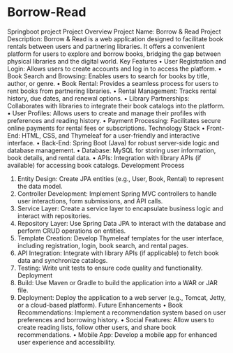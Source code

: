 # Borrow-Read
Springboot project
Project Overview
Project Name: Borrow & Read
Project Description:
Borrow & Read is a web application designed to facilitate book rentals between users and partnering libraries. It offers a convenient platform for users to explore and borrow books, bridging the gap between physical libraries and the digital world.
Key Features
•	User Registration and Login: Allows users to create accounts and log in to access the platform.
•	Book Search and Browsing: Enables users to search for books by title, author, or genre.
•	Book Rental: Provides a seamless process for users to rent books from partnering libraries.
•	Rental Management: Tracks rental history, due dates, and renewal options.
•	Library Partnerships: Collaborates with libraries to integrate their book catalogs into the platform.
•	User Profiles: Allows users to create and manage their profiles with preferences and reading history.
•	Payment Processing: Facilitates secure online payments for rental fees or subscriptions.
Technology Stack
•	Front-End: HTML, CSS, and Thymeleaf for a user-friendly and interactive interface.
•	Back-End: Spring Boot (Java) for robust server-side logic and database management.
•	Database: MySQL for storing user information, book details, and rental data.
•	APIs: Integration with library APIs (if available) for accessing book catalogs.
Development Process
1.	Entity Design: Create JPA entities (e.g., User, Book, Rental) to represent the data model.
2.	Controller Development: Implement Spring MVC controllers to handle user interactions, form submissions, and API calls.
3.	Service Layer: Create a service layer to encapsulate business logic and interact with repositories.
4.	Repository Layer: Use Spring Data JPA to interact with the database and perform CRUD operations on entities.
5.	Template Creation: Develop Thymeleaf templates for the user interface, including registration, login, book search, and rental pages.
6.	API Integration: Integrate with library APIs (if applicable) to fetch book data and synchronize catalogs.
7.	Testing: Write unit tests to ensure code quality and functionality.
Deployment
1.	Build: Use Maven or Gradle to build the application into a WAR or JAR file.
2.	Deployment: Deploy the application to a web server (e.g., Tomcat, Jetty, or a cloud-based platform).
Future Enhancements
•	Book Recommendations: Implement a recommendation system based on user preferences and borrowing history.
•	Social Features: Allow users to create reading lists, follow other users, and share book recommendations.
•	Mobile App: Develop a mobile app for enhanced user experience and accessibility.

